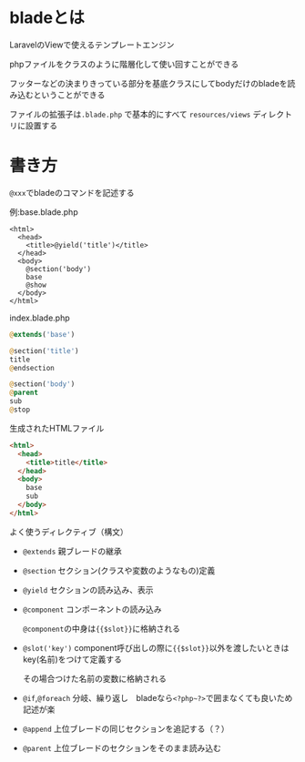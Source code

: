 # bladeとは

LaravelのViewで使えるテンプレートエンジン

phpファイルをクラスのように階層化して使い回すことができる

フッターなどの決まりきっている部分を基底クラスにしてbodyだけのbladeを読み込むということができる

ファイルの拡張子は`.blade.php` で基本的にすべて `resources/views` ディレクトリに設置する

# 書き方

`@xxx`でbladeのコマンドを記述する

例:base.blade.php
```php:base.blade.php
<html>
  <head>
    <title>@yield('title')</title>
  </head>
  <body>
    @section('body')
    base
    @show
  </body>
</html>
```
index.blade.php
```php
@extends('base')

@section('title')
title
@endsection

@section('body')
@parent
sub
@stop
```
生成されたHTMLファイル
```html
<html>
  <head>
    <title>title</title>
  </head>
  <body>
    base
    sub
  </body>
</html>
```

よく使うディレクティブ（構文）

- `@extends` 親ブレードの継承

- `@section` セクション(クラスや変数のようなもの)定義

- `@yield` セクションの読み込み、表示

- `@component` コンポーネントの読み込み

  `@component`の中身は`{{$slot}}`に格納される
  
- `@slot('key')` component呼び出しの際に`{{$slot}}`以外を渡したいときはkey(名前)をつけて定義する

  その場合つけた名前の変数に格納される
  
- `@if`,`@foreach` 分岐、繰り返し　bladeなら`<?php~?>`で囲まなくても良いため記述が楽

- `@append` 上位ブレードの同じセクションを追記する（？）

- `@parent` 上位ブレードのセクションをそのまま読み込む
